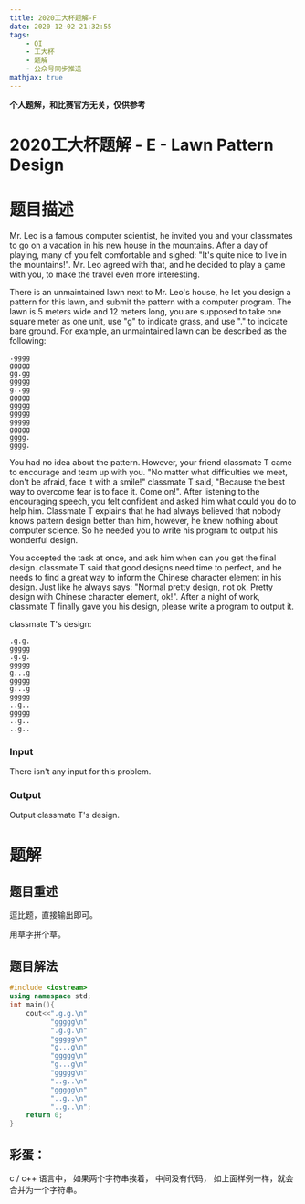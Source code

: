 ```yaml
---
title: 2020工大杯题解-F
date: 2020-12-02 21:32:55
tags:
	- OI 
	- 工大杯
	- 题解
	- 公众号同步推送
mathjax: true
---
```


**个人题解，和比赛官方无关，仅供参考**

# 2020工大杯题解 - E - Lawn Pattern Design

# 题目描述

Mr. Leo is a famous computer scientist, he invited you and your classmates to go on a vacation in his new house in the mountains. After a day of playing, many of you felt comfortable and sighed: "It's quite nice to live in the mountains!". Mr. Leo agreed with that, and he decided to play a game with you, to make the travel even more interesting.

There is an unmaintained lawn next to Mr. Leo's house, he let you design a pattern for this lawn, and submit the pattern with a computer program. The lawn is 5 meters wide and 12 meters long, you are supposed to take one square meter as one unit, use "g" to indicate grass, and use "." to indicate bare ground. For example, an unmaintained lawn can be described as the following:

```
.gggg
ggggg
gg.gg
ggggg
g..gg
ggggg
ggggg
ggggg
ggggg
ggggg
gggg.
gggg.
```

You had no idea about the pattern. However, your friend classmate T came to encourage and team up with you. "No matter what difficulties we meet, don't be afraid, face it with a smile!" classmate T said, "Because the best way to overcome fear is to face it. Come on!". After listening to the encouraging speech, you felt confident and asked him what could you do to help him. Classmate T explains that he had always believed that nobody knows pattern design better than him, however, he knew nothing about computer science. So he needed you to write his program to output his wonderful design.

You accepted the task at once, and ask him when can you get the final design. classmate T said that good designs need time to perfect, and he needs to find a great way to inform the Chinese character element in his design. Just like he always says: "Normal pretty design, not ok. Pretty design with Chinese character element, ok!". After a night of work, classmate T finally gave you his design, please write a program to output it.

classmate T's design:

```
.g.g.
ggggg
.g.g.
ggggg
g...g
ggggg
g...g
ggggg
..g..
ggggg
..g..
..g..
```

### Input

There isn't any input for this problem.

### Output

Output classmate T's design.

# 题解

## 题目重述

逗比题，直接输出即可。

用草字拼个草。

## 题目解法

```cpp
#include <iostream>
using namespace std;
int main(){
    cout<<".g.g.\n"
          "ggggg\n"
          ".g.g.\n"
          "ggggg\n"
          "g...g\n"
          "ggggg\n"
          "g...g\n"
          "ggggg\n"
          "..g..\n"
          "ggggg\n"
          "..g..\n"
          "..g..\n";
    return 0;
}
```

## 彩蛋：

c / c++ 语言中， 如果两个字符串挨着， 中间没有代码， 如上面样例一样，就会合并为一个字符串。